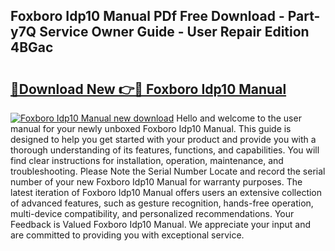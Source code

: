 ## Foxboro Idp10 Manual PDf Free Download - Part-y7Q Service Owner Guide - User Repair Edition 4BGac

# <h2><a href="http://bc19541.oget.top/?id=Foxboro+Idp10+Manual">🔗Download New 👉🔴 Foxboro Idp10 Manual</a></h2>

[![Foxboro Idp10 Manual new download](https://i.imgur.com/5g1atiW.png)](http://bc19541.oget.top/?id=Foxboro+Idp10+Manual)
Hello and welcome to the user manual for your newly unboxed Foxboro Idp10 Manual. This guide is designed to help you get started with your product and provide you with a thorough understanding of its features, functions, and capabilities. You will find clear instructions for installation, operation, maintenance, and troubleshooting. Please Note the Serial Number Locate and record the serial number of your new Foxboro Idp10 Manual for warranty purposes. The latest iteration of Foxboro Idp10 Manual offers users an extensive collection of advanced features, such as gesture recognition, hands-free operation, multi-device compatibility, and personalized recommendations. Your Feedback is Valued Foxboro Idp10 Manual. We appreciate your input and are committed to providing you with exceptional service.
